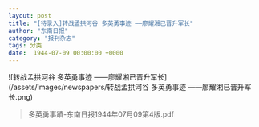 ```yaml
---
layout: post
title: "[待录入]转战孟拱河谷 多英勇事迹 ——廖耀湘已晋升军长"
author: "东南日报"
category: "报刊杂志"
tags: 分类
date:  1944-07-09 00:00:00 +0000
---
```



![转战孟拱河谷 多英勇事迹 ——廖耀湘已晋升军长](/assets/images/newspapers/转战孟拱河谷 多英勇事迹 ——廖耀湘已晋升军长.png)




> 多英勇事蹟-东南日报1944年07月09第4版.pdf

